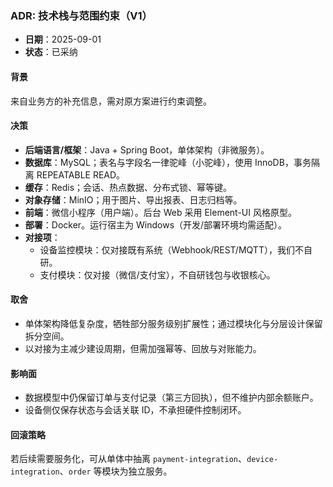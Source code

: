 ### ADR: 技术栈与范围约束（V1）

- **日期**：2025-09-01
- **状态**：已采纳

#### 背景
来自业务方的补充信息，需对原方案进行约束调整。

#### 决策
- **后端语言/框架**：Java + Spring Boot，单体架构（非微服务）。
- **数据库**：MySQL；表名与字段名一律驼峰（小驼峰），使用 InnoDB，事务隔离 REPEATABLE READ。
- **缓存**：Redis；会话、热点数据、分布式锁、幂等键。
- **对象存储**：MinIO；用于图片、导出报表、日志归档等。
- **前端**：微信小程序（用户端）。后台 Web 采用 Element-UI 风格原型。
- **部署**：Docker。运行宿主为 Windows（开发/部署环境均需适配）。
- **对接项**：
  - 设备监控模块：仅对接既有系统（Webhook/REST/MQTT），我们不自研。
  - 支付模块：仅对接（微信/支付宝），不自研钱包与收银核心。

#### 取舍
- 单体架构降低复杂度，牺牲部分服务级别扩展性；通过模块化与分层设计保留拆分空间。
- 以对接为主减少建设周期，但需加强幂等、回放与对账能力。

#### 影响面
- 数据模型中仍保留订单与支付记录（第三方回执），但不维护内部余额账户。
- 设备侧仅保存状态与会话关联 ID，不承担硬件控制闭环。

#### 回滚策略
若后续需要服务化，可从单体中抽离 `payment-integration`、`device-integration`、`order` 等模块为独立服务。